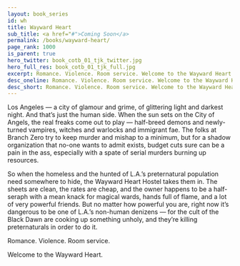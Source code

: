 ```yaml
---
layout: book_series
id: wh
title: Wayward Heart
sub_title: <a href="#">Coming Soon</a>
permalink: /books/wayward-heart/
page_rank: 1000
is_parent: true
hero_twitter: book_cotb_01_tjk_twitter.jpg
hero_full_res: book_cotb_01_tjk_full.jpg
excerpt: Romance. Violence. Room service. Welcome to the Wayward Heart.
desc_oneline: Romance. Violence. Room service. Welcome to the Wayward Heart.
desc_short: Romance. Violence. Room service. Welcome to the Wayward Heart.
---
```

Los Angeles &mdash; a city of glamour and grime, of glittering light and darkest night. And that’s just the human side. When the sun sets on the City of Angels, the real freaks come out to play &mdash; half-breed demons and newly-turned vampires, witches and warlocks and immigrant fae. The folks at Branch Zero try to keep murder and mishap to a minimum, but for a shadow organization that no-one wants to admit exists, budget cuts sure can be a pain in the ass, especially with a spate of serial murders burning up resources.

So when the homeless and the hunted of L.A.’s preternatural population need somewhere to hide, the Wayward Heart Hostel takes them in. The sheets are clean, the rates are cheap, and the owner happens to be a half-seraph with a mean knack for magical wards, hands full of flame, and a lot of very powerful friends. But no matter how powerful you are, right now it’s dangerous to be one of L.A.’s non-human denizens &mdash; for the cult of the Black Dawn are cooking up something unholy, and they’re killing preternaturals in order to do it.

Romance. Violence. Room service.

Welcome to the Wayward Heart. 